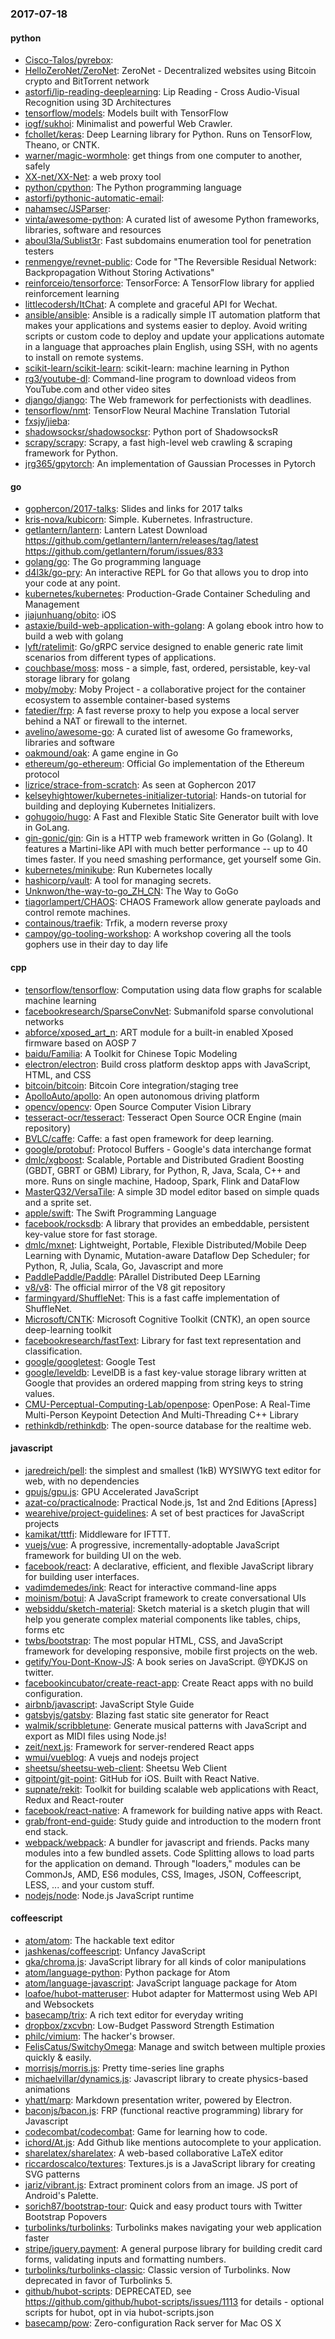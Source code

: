 ### 2017-07-18

#### python
* [Cisco-Talos/pyrebox](https://github.com/Cisco-Talos/pyrebox): 
* [HelloZeroNet/ZeroNet](https://github.com/HelloZeroNet/ZeroNet): ZeroNet - Decentralized websites using Bitcoin crypto and BitTorrent network
* [astorfi/lip-reading-deeplearning](https://github.com/astorfi/lip-reading-deeplearning):  Lip Reading - Cross Audio-Visual Recognition using 3D Architectures
* [tensorflow/models](https://github.com/tensorflow/models): Models built with TensorFlow
* [iogf/sukhoi](https://github.com/iogf/sukhoi): Minimalist and powerful Web Crawler.
* [fchollet/keras](https://github.com/fchollet/keras): Deep Learning library for Python. Runs on TensorFlow, Theano, or CNTK.
* [warner/magic-wormhole](https://github.com/warner/magic-wormhole): get things from one computer to another, safely
* [XX-net/XX-Net](https://github.com/XX-net/XX-Net): a web proxy tool
* [python/cpython](https://github.com/python/cpython): The Python programming language
* [astorfi/pythonic-automatic-email](https://github.com/astorfi/pythonic-automatic-email): 
* [nahamsec/JSParser](https://github.com/nahamsec/JSParser): 
* [vinta/awesome-python](https://github.com/vinta/awesome-python): A curated list of awesome Python frameworks, libraries, software and resources
* [aboul3la/Sublist3r](https://github.com/aboul3la/Sublist3r): Fast subdomains enumeration tool for penetration testers
* [renmengye/revnet-public](https://github.com/renmengye/revnet-public): Code for "The Reversible Residual Network: Backpropagation Without Storing Activations"
* [reinforceio/tensorforce](https://github.com/reinforceio/tensorforce): TensorForce: A TensorFlow library for applied reinforcement learning
* [littlecodersh/ItChat](https://github.com/littlecodersh/ItChat): A complete and graceful API for Wechat. 
* [ansible/ansible](https://github.com/ansible/ansible): Ansible is a radically simple IT automation platform that makes your applications and systems easier to deploy. Avoid writing scripts or custom code to deploy and update your applications automate in a language that approaches plain English, using SSH, with no agents to install on remote systems.
* [scikit-learn/scikit-learn](https://github.com/scikit-learn/scikit-learn): scikit-learn: machine learning in Python
* [rg3/youtube-dl](https://github.com/rg3/youtube-dl): Command-line program to download videos from YouTube.com and other video sites
* [django/django](https://github.com/django/django): The Web framework for perfectionists with deadlines.
* [tensorflow/nmt](https://github.com/tensorflow/nmt): TensorFlow Neural Machine Translation Tutorial
* [fxsjy/jieba](https://github.com/fxsjy/jieba): 
* [shadowsocksr/shadowsocksr](https://github.com/shadowsocksr/shadowsocksr): Python port of ShadowsocksR
* [scrapy/scrapy](https://github.com/scrapy/scrapy): Scrapy, a fast high-level web crawling & scraping framework for Python.
* [jrg365/gpytorch](https://github.com/jrg365/gpytorch): An implementation of Gaussian Processes in Pytorch

#### go
* [gophercon/2017-talks](https://github.com/gophercon/2017-talks): Slides and links for 2017 talks
* [kris-nova/kubicorn](https://github.com/kris-nova/kubicorn): Simple. Kubernetes. Infrastructure.
* [getlantern/lantern](https://github.com/getlantern/lantern): Lantern Latest Download https://github.com/getlantern/lantern/releases/tag/latest  https://github.com/getlantern/forum/issues/833 
* [golang/go](https://github.com/golang/go): The Go programming language
* [d4l3k/go-pry](https://github.com/d4l3k/go-pry): An interactive REPL for Go that allows you to drop into your code at any point.
* [kubernetes/kubernetes](https://github.com/kubernetes/kubernetes): Production-Grade Container Scheduling and Management
* [jiajunhuang/obito](https://github.com/jiajunhuang/obito): iOS 
* [astaxie/build-web-application-with-golang](https://github.com/astaxie/build-web-application-with-golang): A golang ebook intro how to build a web with golang
* [lyft/ratelimit](https://github.com/lyft/ratelimit): Go/gRPC service designed to enable generic rate limit scenarios from different types of applications.
* [couchbase/moss](https://github.com/couchbase/moss): moss - a simple, fast, ordered, persistable, key-val storage library for golang
* [moby/moby](https://github.com/moby/moby): Moby Project - a collaborative project for the container ecosystem to assemble container-based systems
* [fatedier/frp](https://github.com/fatedier/frp): A fast reverse proxy to help you expose a local server behind a NAT or firewall to the internet.
* [avelino/awesome-go](https://github.com/avelino/awesome-go): A curated list of awesome Go frameworks, libraries and software
* [oakmound/oak](https://github.com/oakmound/oak): A game engine in Go
* [ethereum/go-ethereum](https://github.com/ethereum/go-ethereum): Official Go implementation of the Ethereum protocol
* [lizrice/strace-from-scratch](https://github.com/lizrice/strace-from-scratch): As seen at Gophercon 2017
* [kelseyhightower/kubernetes-initializer-tutorial](https://github.com/kelseyhightower/kubernetes-initializer-tutorial): Hands-on tutorial for building and deploying Kubernetes Initializers.
* [gohugoio/hugo](https://github.com/gohugoio/hugo): A Fast and Flexible Static Site Generator built with love in GoLang.
* [gin-gonic/gin](https://github.com/gin-gonic/gin): Gin is a HTTP web framework written in Go (Golang). It features a Martini-like API with much better performance -- up to 40 times faster. If you need smashing performance, get yourself some Gin.
* [kubernetes/minikube](https://github.com/kubernetes/minikube): Run Kubernetes locally
* [hashicorp/vault](https://github.com/hashicorp/vault): A tool for managing secrets.
* [Unknwon/the-way-to-go_ZH_CN](https://github.com/Unknwon/the-way-to-go_ZH_CN): The Way to GoGo
* [tiagorlampert/CHAOS](https://github.com/tiagorlampert/CHAOS): CHAOS Framework allow generate payloads and control remote machines.
* [containous/traefik](https://github.com/containous/traefik): Trfik, a modern reverse proxy
* [campoy/go-tooling-workshop](https://github.com/campoy/go-tooling-workshop): A workshop covering all the tools gophers use in their day to day life

#### cpp
* [tensorflow/tensorflow](https://github.com/tensorflow/tensorflow): Computation using data flow graphs for scalable machine learning
* [facebookresearch/SparseConvNet](https://github.com/facebookresearch/SparseConvNet): Submanifold sparse convolutional networks
* [abforce/xposed_art_n](https://github.com/abforce/xposed_art_n): ART module for a built-in enabled Xposed firmware based on AOSP 7
* [baidu/Familia](https://github.com/baidu/Familia): A Toolkit for Chinese Topic Modeling
* [electron/electron](https://github.com/electron/electron): Build cross platform desktop apps with JavaScript, HTML, and CSS
* [bitcoin/bitcoin](https://github.com/bitcoin/bitcoin): Bitcoin Core integration/staging tree
* [ApolloAuto/apollo](https://github.com/ApolloAuto/apollo): An open autonomous driving platform
* [opencv/opencv](https://github.com/opencv/opencv): Open Source Computer Vision Library
* [tesseract-ocr/tesseract](https://github.com/tesseract-ocr/tesseract): Tesseract Open Source OCR Engine (main repository)
* [BVLC/caffe](https://github.com/BVLC/caffe): Caffe: a fast open framework for deep learning.
* [google/protobuf](https://github.com/google/protobuf): Protocol Buffers - Google's data interchange format
* [dmlc/xgboost](https://github.com/dmlc/xgboost): Scalable, Portable and Distributed Gradient Boosting (GBDT, GBRT or GBM) Library, for Python, R, Java, Scala, C++ and more. Runs on single machine, Hadoop, Spark, Flink and DataFlow
* [MasterQ32/VersaTile](https://github.com/MasterQ32/VersaTile): A simple 3D model editor based on simple quads and a sprite set.
* [apple/swift](https://github.com/apple/swift): The Swift Programming Language
* [facebook/rocksdb](https://github.com/facebook/rocksdb): A library that provides an embeddable, persistent key-value store for fast storage.
* [dmlc/mxnet](https://github.com/dmlc/mxnet): Lightweight, Portable, Flexible Distributed/Mobile Deep Learning with Dynamic, Mutation-aware Dataflow Dep Scheduler; for Python, R, Julia, Scala, Go, Javascript and more
* [PaddlePaddle/Paddle](https://github.com/PaddlePaddle/Paddle): PArallel Distributed Deep LEarning
* [v8/v8](https://github.com/v8/v8): The official mirror of the V8 git repository
* [farmingyard/ShuffleNet](https://github.com/farmingyard/ShuffleNet): This is a fast caffe implementation of ShuffleNet.
* [Microsoft/CNTK](https://github.com/Microsoft/CNTK): Microsoft Cognitive Toolkit (CNTK), an open source deep-learning toolkit
* [facebookresearch/fastText](https://github.com/facebookresearch/fastText): Library for fast text representation and classification.
* [google/googletest](https://github.com/google/googletest): Google Test
* [google/leveldb](https://github.com/google/leveldb): LevelDB is a fast key-value storage library written at Google that provides an ordered mapping from string keys to string values.
* [CMU-Perceptual-Computing-Lab/openpose](https://github.com/CMU-Perceptual-Computing-Lab/openpose): OpenPose: A Real-Time Multi-Person Keypoint Detection And Multi-Threading C++ Library
* [rethinkdb/rethinkdb](https://github.com/rethinkdb/rethinkdb): The open-source database for the realtime web.

#### javascript
* [jaredreich/pell](https://github.com/jaredreich/pell):  the simplest and smallest (1kB) WYSIWYG text editor for web, with no dependencies
* [gpujs/gpu.js](https://github.com/gpujs/gpu.js): GPU Accelerated JavaScript
* [azat-co/practicalnode](https://github.com/azat-co/practicalnode): Practical Node.js, 1st and 2nd Editions [Apress]
* [wearehive/project-guidelines](https://github.com/wearehive/project-guidelines): A set of best practices for JavaScript projects
* [kamikat/tttfi](https://github.com/kamikat/tttfi): Middleware for IFTTT.
* [vuejs/vue](https://github.com/vuejs/vue): A progressive, incrementally-adoptable JavaScript framework for building UI on the web.
* [facebook/react](https://github.com/facebook/react): A declarative, efficient, and flexible JavaScript library for building user interfaces.
* [vadimdemedes/ink](https://github.com/vadimdemedes/ink):  React for interactive command-line apps
* [moinism/botui](https://github.com/moinism/botui):  A JavaScript framework to create conversational UIs
* [websiddu/sketch-material](https://github.com/websiddu/sketch-material): Sketch material is a sketch plugin that will help you generate complex material components like tables, chips, forms etc
* [twbs/bootstrap](https://github.com/twbs/bootstrap): The most popular HTML, CSS, and JavaScript framework for developing responsive, mobile first projects on the web.
* [getify/You-Dont-Know-JS](https://github.com/getify/You-Dont-Know-JS): A book series on JavaScript. @YDKJS on twitter.
* [facebookincubator/create-react-app](https://github.com/facebookincubator/create-react-app): Create React apps with no build configuration.
* [airbnb/javascript](https://github.com/airbnb/javascript): JavaScript Style Guide
* [gatsbyjs/gatsby](https://github.com/gatsbyjs/gatsby):  Blazing fast static site generator for React
* [walmik/scribbletune](https://github.com/walmik/scribbletune): Generate musical patterns with JavaScript and export as MIDI files using Node.js!
* [zeit/next.js](https://github.com/zeit/next.js): Framework for server-rendered React apps
* [wmui/vueblog](https://github.com/wmui/vueblog): A vuejs and nodejs project
* [sheetsu/sheetsu-web-client](https://github.com/sheetsu/sheetsu-web-client): Sheetsu Web Client
* [gitpoint/git-point](https://github.com/gitpoint/git-point):  GitHub for iOS. Built with React Native.
* [supnate/rekit](https://github.com/supnate/rekit): Toolkit for building scalable web applications with React, Redux and React-router
* [facebook/react-native](https://github.com/facebook/react-native): A framework for building native apps with React.
* [grab/front-end-guide](https://github.com/grab/front-end-guide):  Study guide and introduction to the modern front end stack.
* [webpack/webpack](https://github.com/webpack/webpack): A bundler for javascript and friends. Packs many modules into a few bundled assets. Code Splitting allows to load parts for the application on demand. Through "loaders," modules can be CommonJs, AMD, ES6 modules, CSS, Images, JSON, Coffeescript, LESS, ... and your custom stuff.
* [nodejs/node](https://github.com/nodejs/node): Node.js JavaScript runtime 

#### coffeescript
* [atom/atom](https://github.com/atom/atom): The hackable text editor
* [jashkenas/coffeescript](https://github.com/jashkenas/coffeescript): Unfancy JavaScript
* [gka/chroma.js](https://github.com/gka/chroma.js): JavaScript library for all kinds of color manipulations
* [atom/language-python](https://github.com/atom/language-python): Python package for Atom
* [atom/language-javascript](https://github.com/atom/language-javascript): JavaScript language package for Atom
* [loafoe/hubot-matteruser](https://github.com/loafoe/hubot-matteruser): Hubot adapter for Mattermost using Web API and Websockets
* [basecamp/trix](https://github.com/basecamp/trix): A rich text editor for everyday writing
* [dropbox/zxcvbn](https://github.com/dropbox/zxcvbn): Low-Budget Password Strength Estimation
* [philc/vimium](https://github.com/philc/vimium): The hacker's browser.
* [FelisCatus/SwitchyOmega](https://github.com/FelisCatus/SwitchyOmega): Manage and switch between multiple proxies quickly & easily.
* [morrisjs/morris.js](https://github.com/morrisjs/morris.js): Pretty time-series line graphs
* [michaelvillar/dynamics.js](https://github.com/michaelvillar/dynamics.js): Javascript library to create physics-based animations
* [yhatt/marp](https://github.com/yhatt/marp): Markdown presentation writer, powered by Electron.
* [baconjs/bacon.js](https://github.com/baconjs/bacon.js): FRP (functional reactive programming) library for Javascript
* [codecombat/codecombat](https://github.com/codecombat/codecombat): Game for learning how to code.
* [ichord/At.js](https://github.com/ichord/At.js): Add Github like mentions autocomplete to your application.
* [sharelatex/sharelatex](https://github.com/sharelatex/sharelatex): A web-based collaborative LaTeX editor
* [riccardoscalco/textures](https://github.com/riccardoscalco/textures): Textures.js is a JavaScript library for creating SVG patterns
* [jariz/vibrant.js](https://github.com/jariz/vibrant.js): Extract prominent colors from an image. JS port of Android's Palette.
* [sorich87/bootstrap-tour](https://github.com/sorich87/bootstrap-tour): Quick and easy product tours with Twitter Bootstrap Popovers
* [turbolinks/turbolinks](https://github.com/turbolinks/turbolinks): Turbolinks makes navigating your web application faster
* [stripe/jquery.payment](https://github.com/stripe/jquery.payment): A general purpose library for building credit card forms, validating inputs and formatting numbers.
* [turbolinks/turbolinks-classic](https://github.com/turbolinks/turbolinks-classic): Classic version of Turbolinks. Now deprecated in favor of Turbolinks 5.
* [github/hubot-scripts](https://github.com/github/hubot-scripts): DEPRECATED, see https://github.com/github/hubot-scripts/issues/1113 for details - optional scripts for hubot, opt in via hubot-scripts.json
* [basecamp/pow](https://github.com/basecamp/pow): Zero-configuration Rack server for Mac OS X
